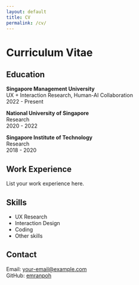```yaml
---
layout: default
title: CV
permalink: /cv/
---
```


# Curriculum Vitae

## Education

**Singapore Management University**  
UX + Interaction Research, Human-AI Collaboration  
2022 - Present

**National University of Singapore**  
Research  
2020 - 2022

**Singapore Institute of Technology**  
Research  
2018 - 2020

## Work Experience

List your work experience here.

## Skills

- UX Research
- Interaction Design
- Coding
- Other skills

## Contact

Email: your-email@example.com  
GitHub: [emranpoh](https://github.com/emranpoh)